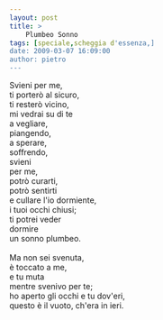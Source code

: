 ```yaml
---
layout: post
title: >
    Plumbeo Sonno
tags: [speciale,scheggia d'essenza,]
date: 2009-03-07 16:09:00
author: pietro
---
```

Svieni per me,<br/>ti porterò al sicuro,<br/>ti resterò vicino,<br/>mi vedrai su di te<br/>a vegliare,<br/>piangendo,<br/>a sperare,<br/>soffrendo,<br/>svieni<br/>per me,<br/>potrò curarti,<br/>potrò sentirti<br/>e cullare l'io dormiente,<br/>i tuoi occhi chiusi;<br/>ti potrei veder<br/>dormire<br/>un sonno plumbeo.<br/><br/>Ma non sei svenuta,<br/>è toccato a me,<br/>e tu muta<br/>mentre svenivo per te;<br/>ho aperto gli occhi e tu dov'eri,<br/>questo è il vuoto, ch'era in ieri.
